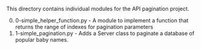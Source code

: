 This directory contains individual modules for the API pagination project.


0) 0-simple_helper_function.py - A module to implement a function that returns the range of indexes for pagination parameters
1) 1-simple_pagination.py - Adds a Server class to paginate a database of popular baby names.